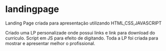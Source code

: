 # landingpage
Landing Page criada para apresentação utilizando HTML,CSS,JAVASCRIPT

Criado uma LP personalizade onde possui links e link para download do curriculo.
Script em JS para efeito de digitando.
Toda a LP foi criada para mostrar e apresentar melhor o profissional.
